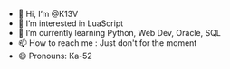 - 👋 Hi, I’m @K13V
- 👀 I’m interested in LuaScript 
- 🌱 I’m currently learning Python, Web Dev, Oracle, SQL
- 📫 How to reach me : Just don't for the moment
- 😄 Pronouns: Ka-52


<!---
K13V/K13V is a ✨ special ✨ repository because its `README.md` (this file) appears on your GitHub profile.
You can click the Preview link to take a look at your changes.
--->
